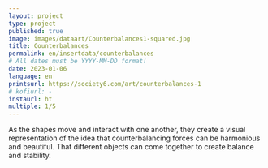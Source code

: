```yaml
---
layout: project
type: project
published: true
image: images/dataart/Counterbalances1-squared.jpg
title: Counterbalances
permalink: en/insertdata/counterbalances
# All dates must be YYYY-MM-DD format!
date: 2023-01-06
language: en
printsurl: https://society6.com/art/counterbalances-1
# kofiurl: -
instaurl: ht
multiple: 1/5
---
```


As the shapes move and interact with one another, they create a visual representation of the idea that counterbalancing forces can be harmonious and beautiful. That different objects can come together to create balance and stability. 
